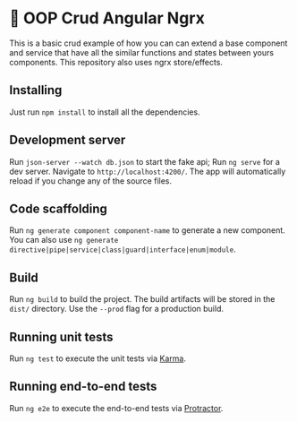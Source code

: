   # :rocket: OOP Crud Angular Ngrx

This is a basic crud example of how you can can extend a base component and service that have all the similar functions and states between yours components. This repository also uses ngrx store/effects.

## Installing

Just run `npm install` to install all the dependencies.

## Development server

Run `json-server --watch db.json` to start the fake api;
Run `ng serve` for a dev server. Navigate to `http://localhost:4200/`. The app will automatically reload if you change any of the source files.

## Code scaffolding

Run `ng generate component component-name` to generate a new component. You can also use `ng generate directive|pipe|service|class|guard|interface|enum|module`.

## Build

Run `ng build` to build the project. The build artifacts will be stored in the `dist/` directory. Use the `--prod` flag for a production build.

## Running unit tests

Run `ng test` to execute the unit tests via [Karma](https://karma-runner.github.io).

## Running end-to-end tests

Run `ng e2e` to execute the end-to-end tests via [Protractor](http://www.protractortest.org/).
